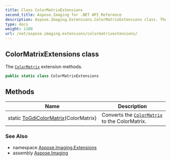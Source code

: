 ```yaml
---
title: Class ColorMatrixExtensions
second_title: Aspose.Imaging for .NET API Reference
description: Aspose.Imaging.Extensions.ColorMatrixExtensions class. The ColorMatrix extension methods
type: docs
weight: 1180
url: /net/aspose.imaging.extensions/colormatrixextensions/
---
```

## ColorMatrixExtensions class

The [`ColorMatrix`](../../aspose.imaging/colormatrix/) extension methods.

```csharp
public static class ColorMatrixExtensions
```

## Methods

| Name | Description |
| --- | --- |
| static [ToGdiColorMatrix](../../aspose.imaging.extensions/colormatrixextensions/togdicolormatrix/)(ColorMatrix) | Converts the [`ColorMatrix`](../../aspose.imaging/colormatrix/) to the ColorMatrix. |

### See Also

* namespace [Aspose.Imaging.Extensions](../../aspose.imaging.extensions/)
* assembly [Aspose.Imaging](../../)


